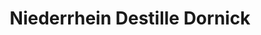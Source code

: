 ---
title: "Niederrhein Destille Dornick"
url: /emmerich-am-rhein/niederrhein-destille-dornick/
shop: Hofladen
---